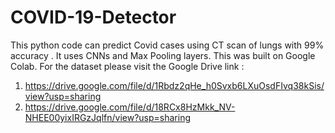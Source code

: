 # COVID-19-Detector

This python code can predict Covid cases using CT scan of lungs with 99% accuracy . It uses CNNs and Max Pooling layers. This was built on Google Colab.
For the dataset please visit the Google Drive link :
1. https://drive.google.com/file/d/1Rbdz2qHe_h0Svxb6LXuOsdFIvq38kSis/view?usp=sharing
2. https://drive.google.com/file/d/18RCx8HzMkk_NV-NHEE00yixIRGzJqlfn/view?usp=sharing

